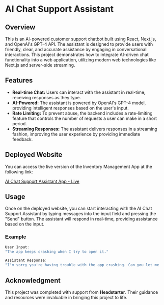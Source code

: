 # AI Chat Support Assistant

## Overview

This is an AI-powered customer support chatbot built using React, Next.js, and OpenAI's GPT-4 API. The assistant is designed to provide users with friendly, clear, and accurate assistance by engaging in conversational interactions. This project demonstrates how to integrate AI-driven chat functionality into a web application, utilizing modern web technologies like Next.js and server-side streaming.

## Features

- **Real-time Chat:** Users can interact with the assistant in real-time, receiving responses as they type.
- **AI-Powered:** The assistant is powered by OpenAI's GPT-4 model, providing intelligent responses based on the user's input.
- **Rate Limiting:** To prevent abuse, the backend includes a rate-limiting feature that controls the number of requests a user can make in a short period.
- **Streaming Responses:** The assistant delivers responses in a streaming fashion, improving the user experience by providing immediate feedback.

## Deployed Website

You can access the live version of the Inventory Management App at the following link:

[AI Chat Support Assistant App - Live](ai-chat-support-peach.vercel.app)

## Usage

Once on the deployed website, you can start interacting with the AI Chat Support Assistant by typing messages into the input field and pressing the "Send" button. The assistant will respond in real-time, providing assistance based on the input.

### Example

```jsx
User Input: 
"The app keeps crashing when I try to open it."

Assistant Response:
"I'm sorry you're having trouble with the app crashing. Can you let me know what device you're using? This will help me give you more specific advice."
```

## Acknowledgment

This project was completed with support from **Headstarter**. Their guidance and resources were invaluable in bringing this project to life.
